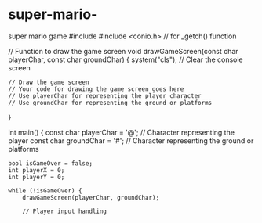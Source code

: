 # super-mario-
super mario game 
#include <iostream>
#include <conio.h>  // for _getch() function

// Function to draw the game screen
void drawGameScreen(const char playerChar, const char groundChar) {
    system("cls");  // Clear the console screen

    // Draw the game screen
    // Your code for drawing the game screen goes here
    // Use playerChar for representing the player character
    // Use groundChar for representing the ground or platforms
}

int main() {
    const char playerChar = '@';  // Character representing the player
    const char groundChar = '#';  // Character representing the ground or platforms

    bool isGameOver = false;
    int playerX = 0;
    int playerY = 0;

    while (!isGameOver) {
        drawGameScreen(playerChar, groundChar);

        // Player input handling
